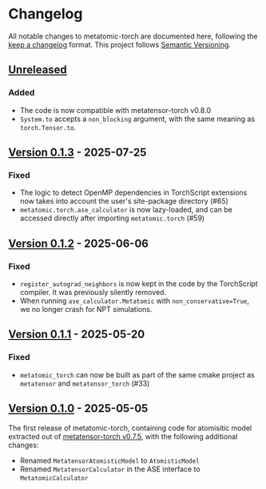 # Changelog

All notable changes to metatomic-torch are documented here, following the [keep
a changelog](https://keepachangelog.com/en/1.1.0/) format. This project follows
[Semantic Versioning](https://semver.org/spec/v2.0.0.html).

## [Unreleased](https://github.com/metatensor/metatomic/)

<!-- Possible sections for each package:

### Added

### Fixed

### Changed

### Removed
-->

### Added

- The code is now compatible with metatensor-torch v0.8.0
- `System.to` accepts a `non_blocking` argument, with the same meaning as
  `torch.Tensor.to`.

## [Version 0.1.3](https://github.com/metatensor/metatomic/releases/tag/metatomic-torch-v0.1.3) - 2025-07-25

### Fixed

- The logic to detect OpenMP dependencies in TorchScript extensions now takes
  into account the user's site-package directory (#65)
- `metatomic.torch.ase_calculator` is now lazy-loaded, and can be accessed
  directly after importing `metatomic.torch` (#59)

## [Version 0.1.2](https://github.com/metatensor/metatomic/releases/tag/metatomic-torch-v0.1.2) - 2025-06-06

### Fixed

- `register_autograd_neighbors` is now kept in the code by the TorchScript
  compiler. It was previously silently removed.
- When running `ase_calculator.Metatomic` with `non_conservative=True`, we no
  longer crash for NPT simulations.


## [Version 0.1.1](https://github.com/metatensor/metatomic/releases/tag/metatomic-torch-v0.1.1) - 2025-05-20

### Fixed

- `metatomic_torch` can now be built as part of the same cmake project as
  `metatensor` and `metatensor_torch` (#33)


## [Version 0.1.0](https://github.com/metatensor/metatomic/releases/tag/metatomic-torch-v0.1.0) - 2025-05-05

The first release of metatomic-torch, containing code for atomisitic model
extracted out of [metatensor-torch v0.7.5](https://github.com/metatensor/metatensor/releases/tag/metatensor-torch-v0.7.5), with the following additional changes:

- Renamed `MetatensorAtomisticModel` to `AtomisticModel`
- Renamed `MetatensorCalculator` in the ASE interface to `MetatomicCalculator`
